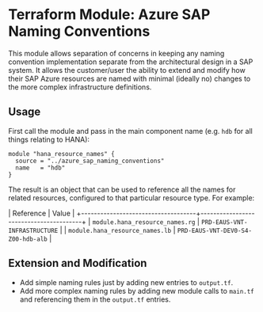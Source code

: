 # Terraform Module: Azure SAP Naming Conventions

This module allows separation of concerns in keeping any naming convention
implementation separate from the architectural design in a SAP system. It
allows the customer/user the ability to extend and modify how their SAP Azure
resources are named with minimal (ideally no) changes to the more complex
infrastructure definitions.

## Usage

First call the module and pass in the main component name (e.g. `hdb` for all
things relating to HANA):

```
module "hana_resource_names" {
  source = "../azure_sap_naming_conventions"
  name   = "hdb"
}
```

The result is an object that can be used to reference all the names for related
resources, configured to that particular resource type. For example:

| Reference                          | Value                                  |
+------------------------------------+----------------------------------------+
| `module.hana_resource_names.rg`    | `PRD-EAUS-VNT-INFRASTRUCTURE`          |
| `module.hana_resource_names.lb`    | `PRD-EAUS-VNT-DEV0-S4-Z00-hdb-alb`     |

## Extension and Modification

- Add simple naming rules just by adding new entries to `output.tf`.
- Add more complex naming rules by adding new module calls to `main.tf` and
  referencing them in the `output.tf` entries.
